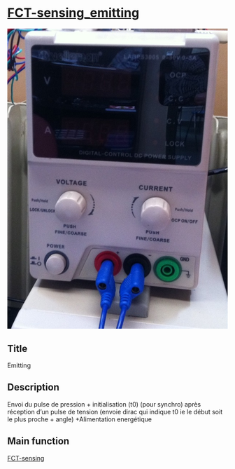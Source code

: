 # [FCT-sensing_emitting]()
![](viewme.jpg)

## Title
Emitting

## Description
Envoi du pulse de pression + initialisation (t0) (pour synchro) après réception d’un pulse de tension (envoie dirac qui indique t0 ie le début soit le plus proche + angle) +Alimentation energétique

## Main function
[FCT-sensing](../FCT-sensing)
